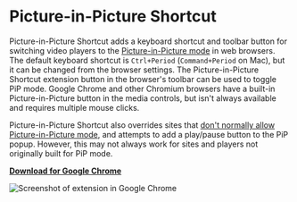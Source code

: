 # Picture-in-Picture Shortcut

Picture-in-Picture Shortcut adds a keyboard shortcut and toolbar button for switching video players to the [Picture-in-Picture mode](https://developers.google.com/web/updates/2018/10/watch-video-using-picture-in-picture) in web browsers. The default keyboard shortcut is `Ctrl+Period` (`Command+Period` on Mac), but it can be changed from the browser settings. The Picture-in-Picture Shortcut extension button in the browser's toolbar can be used to toggle PiP mode. Google Chrome and other Chromium browsers have a built-in Picture-in-Picture button in the media controls, but isn't always available and requires multiple mouse clicks.

Picture-in-Picture Shortcut also overrides sites that [don't normally allow Picture-in-Picture mode](https://developer.mozilla.org/en-US/docs/Web/API/HTMLVideoElement/disablePictureInPicture), and attempts to add a play/pause button to the PiP popup. However, this may not always work for sites and players not originally built for PiP mode.

**[Download for Google Chrome](https://chrome.google.com/webstore/detail/ednlokepbjfieampgfdabeglnceoheni)**

![Screenshot of extension in Google Chrome](https://i.imgur.com/ys8BDBL.png)